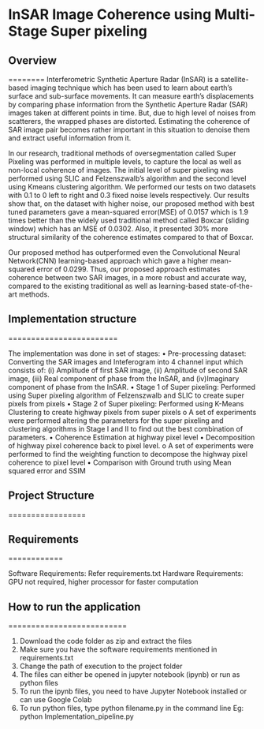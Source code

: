 # InSAR Image Coherence using Multi-Stage Super pixeling

## Overview
========
Interferometric Synthetic Aperture Radar (InSAR) is a satellite-based imaging technique which has been used to learn about earth’s surface and sub-surface movements. It can measure earth’s displacements by comparing phase information from the Synthetic Aperture Radar (SAR) images taken at different points in time. But, due to high level of noises from scatterers, the wrapped phases are distorted. Estimating the coherence of SAR image pair becomes rather important in this situation to denoise them and extract useful information from it.

In our research, traditional methods of oversegmentation called Super Pixeling was performed in multiple levels, to capture the local as well as non-local coherence of images. The initial level of super pixeling was performed using SLIC and Felzenszwalb’s algorithm and the second level using Kmeans clustering algorithm. We performed our tests on two datasets with 0.1 to 0 left to right and 0.3 fixed noise levels respectively. Our results show that, on the dataset with higher noise, our proposed method with best tuned parameters gave a mean-squared error(MSE) of 0.0157 which is 1.9 times better than the widely used traditional method called Boxcar (sliding window) which has an MSE of 0.0302. Also, it presented 30% more structural similarity of the coherence estimates compared to that of Boxcar.

Our proposed method has outperformed even the Convolutional Neural Network(CNN) learning-based approach which gave a higher mean-squared error of 0.0299. Thus, our proposed approach estimates coherence between two SAR images, in a more robust and accurate way, compared to the existing traditional as well as learning-based state-of-the-art methods.

## Implementation structure
========================

The implementation was done in set of stages:
•	Pre-processing dataset: Converting the SAR images and Inteferogram into 4 channel input which consists of: (i) Amplitude of first SAR image, (ii) Amplitude of second SAR image, (iii) Real component of phase from the InSAR, and (iv)Imaginary component of phase from the InSAR.
•	Stage 1 of Super pixeling: Performed using Super pixeling algorithm of Felzenszwalb and SLIC to create super pixels from pixels
•	Stage 2 of Super pixeling: Performed using K-Means Clustering to create highway pixels from super pixels
o	A set of experiments were performed altering the parameters for the super pixeling and clustering algorithms in Stage I and II to find out the best combination of parameters.
•	Coherence Estimation at highway pixel level
•	Decomposition of highway pixel coherence back to pixel level.
o	A set of experiments were performed to find the weighting function to decompose the highway pixel coherence to pixel level
•	Comparison with Ground truth using Mean squared error and SSIM


## Project Structure
=================


## Requirements
============

Software Requirements: Refer requirements.txt
Hardware Requirements: GPU not required, higher processor for faster computation


## How to run the application
==========================

1. Download the code folder as  zip and extract the files
2. Make sure you have the software requirements mentioned in requirements.txt
3. Change the path of execution to the project folder
4. The files can either be opened in jupyter notebook (ipynb) or run as python files
5. To run the ipynb files, you need to have Jupyter Notebook installed or can use Google Colab
6. To run python files, type python filename.py in the command line
	Eg: python Implementation_pipeline.py

